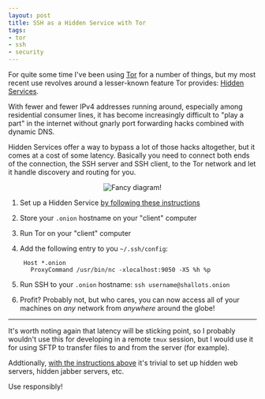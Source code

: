 ```yaml
---
layout: post
title: SSH as a Hidden Service with Tor
tags:
- tor
- ssh
- security
---
```



For quite some time I've been using [Tor](https://www.torproject.org) for a
number of things, but my most recent use revolves around a lesser-known feature
Tor provides: [Hidden Services](https://www.torproject.org/docs/hidden-services.html.en).


With fewer and fewer IPv4 addresses running around, especially among
residential consumer lines, it has become increasingly difficult to "play a
part" in the internet without gnarly port forwarding hacks combined with
dynamic DNS.


Hidden Services offer a way to bypass a lot of those hacks altogether, but it
comes at a cost of some latency. Basically you need to connect both ends of the
connection, the SSH server and SSH client, to the Tor network and let it handle
discovery and routing for you.

<center><img alt="Fancy diagram!"
src="http://agentdero.cachefly.net/unethicalblogger.com/images/tor-hidden-service.png"/></center>


1. Set up a Hidden Service [by following these instructions](https://www.torproject.org/docs/tor-hidden-service)
1. Store your `.onion` hostname on your "client" computer
1. Run Tor on your "client" computer
1. Add the following entry to you `~/.ssh/config`:

        Host *.onion
          ProxyCommand /usr/bin/nc -xlocalhost:9050 -X5 %h %p

1. Run SSH to your `.onion` hostname: `ssh username@shallots.onion`
1. Profit? Probably not, but who cares, you can now access all of your machines on
   *any* network from *anywhere* around the globe!

---

It's worth noting again that latency will be sticking point, so I probably
wouldn't use this for developing in a remote `tmux` session, but I would use it
for using SFTP to transfer files to and from the server (for example).


Addtionally, [with the instructions
above](https://www.torproject.org/docs/tor-hidden-service) it's trivial to set
up hidden web servers, hidden jabber servers, etc.

Use responsibly!
